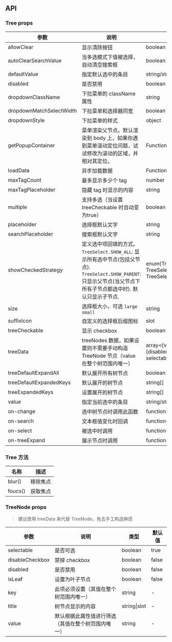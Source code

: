 ## API

### Tree props

| 参数 | 说明 | 类型 | 默认值 |
| --- | --- | --- | --- |
| allowClear | 显示清除按钮 | boolean | false |
| autoClearSearchValue | 当多选模式下值被选择，自动清空搜索框 | boolean | true |
| defaultValue | 指定默认选中的条目 | string/string[] | - |
| disabled | 是否禁用 | boolean | false |
| dropdownClassName | 下拉菜单的 className 属性 | string | - |
| dropdownMatchSelectWidth | 下拉菜单和选择器同宽 | boolean | true |
| dropdownStyle | 下拉菜单的样式 | object | - |
| getPopupContainer | 菜单渲染父节点。默认渲染到 body 上，如果你遇到菜单滚动定位问题，试试修改为滚动的区域，并相对其定位。 | Function(triggerNode) | () => document.body |
| loadData | 异步加载数据 | Function(node) | - |
| maxTagCount | 最多显示多少个 tag | number | - |
| maxTagPlaceholder | 隐藏 tag 时显示的内容 | string |
| multiple | 支持多选（当设置 treeCheckable 时自动变为true） | boolean | false |
| placeholder | 选择框默认文字 | string | - |
| searchPlaceholder | 搜索框默认文字 | string | - |
| showCheckedStrategy | 定义选中项回填的方式。`TreeSelect.SHOW_ALL`: 显示所有选中节点(包括父节点). `TreeSelect.SHOW_PARENT`: 只显示父节点(当父节点下所有子节点都选中时). 默认只显示子节点. | enum{TreeSelect.SHOW_ALL, TreeSelect.SHOW_PARENT, TreeSelect.SHOW_CHILD } | TreeSelect.SHOW_CHILD |
| size | 选择框大小，可选 `large` `small` | string | 'default' |
| suffixIcon | 自定义的选择框后缀图标 | slot | - |
| treeCheckable | 显示 checkbox | boolean | false |
| treeData | treeNodes 数据，如果设置则不需要手动构造 TreeNode 节点（value 在整个树范围内唯一） | array&lt;{value, label, children, [disabled, disableCheckbox, selectable]}> | [] |
| treeDefaultExpandAll | 默认展开所有树节点 | boolean | false |
| treeDefaultExpandedKeys | 默认展开的树节点 | string[] | - |
| treeExpandedKeys | 设置展开的树节点 | string[] | - |
| value | 指定当前选中的条目 | string/string[] | - |
| on-change | 选中树节点时调用此函数 | function(value, node, info) | - |
| on-search | 文本框值变化时回调 | function(value) | - |
| on-select | 被选中时调用 | function(value, node, info) | - |
| on-treeExpand | 展示节点时调用 | function(expandedKeys) | - |

### Tree 方法

| 名称 | 描述 |
| --- | --- |
| blur() | 移除焦点 |
| foucs() | 获取焦点 |

### TreeNode props

> 建议使用 treeData 来代替 TreeNode，免去手工构造麻烦

| 参数            | 说明                                               | 类型    | 默认值 |
| ---             | ---                                                | ---     | ---    |
| selectable      | 是否可选                                           | boolean | true   |
| disableCheckbox | 禁掉 checkbox                                      | boolean | false  |
| disabled        | 是否禁用                                           | boolean | false  |
| isLeaf          | 设置为叶子节点                                     | boolean | false  |
| key             | 此项必须设置（其值在整个树范围内唯一）             | string  | -      |
| title           | 树节点显示的内容                                   | string\|slot        | - |
| value           | 默认根据此属性值进行筛选（其值在整个树范围内唯一） | string  | -      |
